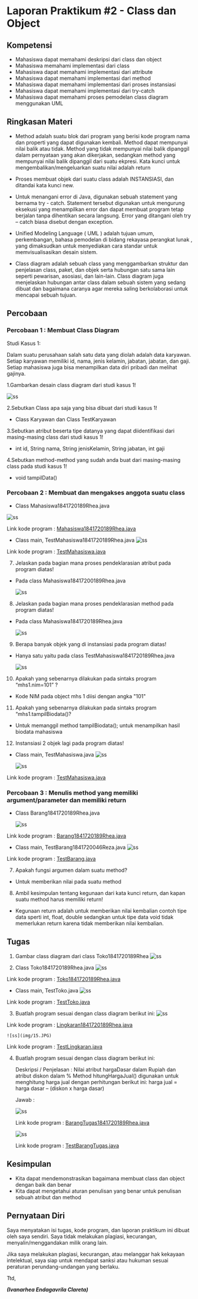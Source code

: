 # Laporan Praktikum #2 - Class dan Object

## Kompetensi

-  Mahasiswa dapat memahami deskripsi dari class dan object
-   Mahasiswa memahami implementasi dari class
-   Mahasiswa dapat memahami implementasi dari attribute
-   Mahasiswa dapat memahami implementasi dari method
-   Mahasiswa dapat memahami implementasi dari proses instansiasi
-   Mahasiswa dapat memahami implementasi dari try-catch
-   Mahasiswa dapat memahami proses pemodelan class diagram menggunakan UML

## Ringkasan Materi

-   Method adalah suatu blok dari program yang berisi kode program nama dan properti yang dapat digunakan kembali. Method dapat mempunyai nilai balik atau tidak. Method yang tidak mempunyai nilai balik dipanggil dalam pernyataan yang akan dikerjakan, sedangkan method yang mempunyai nilai balik dipanggil dari suatu ekpresi. Kata kunci untuk mengembalikan/mengeluarkan suatu nilai adalah return

-   Proses membuat objek dari suatu class adalah INSTANSIASI, dan ditandai kata kunci new. 

-   Untuk menangani error di Java, digunakan sebuah statement yang bernama try - catch. Statement tersebut digunakan untuk mengurung eksekusi yang menampilkan error dan dapat membuat program tetap berjalan tanpa dihentikan secara langsung. Error yang ditangani oleh try – catch biasa disebut dengan exception.

-   Unified Modeling Language ( UML ) adalah tujuan umum, perkembangan, bahasa pemodelan di bidang rekayasa perangkat lunak , yang dimaksudkan untuk menyediakan cara standar untuk memvisualisasikan desain sistem. 

-   Class diagram adalah sebuah class yang menggambarkan struktur dan penjelasan class, paket, dan objek serta hubungan satu sama lain seperti pewarisan, asosiasi, dan lain-lain. Class diagram juga menjelaskan hubungan antar class dalam sebuah sistem yang sedang dibuat dan bagaimana caranya agar mereka saling berkolaborasi untuk mencapai sebuah tujuan.

## Percobaan

### Percobaan 1 : Membuat Class Diagram

Studi Kasus 1:

Dalam suatu perusahaan salah satu data yang diolah adalah data karyawan. Setiap karyawan memiliki id, nama, jenis kelamin, jabatan, jabatan, dan gaji. Setiap mahasiswa juga bisa menampilkan data diri pribadi dan melihat gajinya.

1.Gambarkan desain class diagram dari studi kasus 1!

![ss](img/1.JPG)

2.Sebutkan Class apa saja yang bisa dibuat dari studi kasus 1!
-   Class Karyawan dan Class TestKaryawan

3.Sebutkan atribut beserta tipe datanya yang dapat diidentifikasi dari masing-masing class dari studi kasus 1!
-   int id, String nama, String jenisKelamin, String jabatan, int gaji

4.Sebutkan method-method yang sudah anda buat dari masing-masing class pada studi kasus 1!
-   void tampilData()

### Percobaan 2 : Membuat dan mengakses anggota suatu class

- Class Mahasiswa1841720189Rhea.java

![ss](img/2.JPG)

Link kode program : [Mahasiswa1841720189Rhea.java](2_Class_dan_Object/1.java)

- Class main, TestMahasiswa1841720189Rhea.java
![ss](img/3.JPG)

Link kode program : [TestMahasiswa.java](2_Class_dan_Object/2.java)

7. Jelaskan pada bagian mana proses pendeklarasian atribut pada program diatas!
-  Pada class Mahasiswa18417200189Rhea.java

    ![ss](img/4.JPG)

8. Jelaskan pada bagian mana proses pendeklarasian method pada program diatas!
-  Pada class Mahasiswa1841720189Rhea.java

    ![ss](img/5.JPG)

9. Berapa banyak objek yang di instansiasi pada program diatas!
-  Hanya satu yaitu pada class TestMahasiswa1841720189Rhea.java

    ![ss](img/6.JPG)

10. Apakah yang sebenarnya dilakukan pada sintaks program “mhs1.nim=101” ?
-   Kode NIM pada object mhs 1 diisi dengan angka "101"

11. Apakah yang sebenarnya dilakukan pada sintaks program “mhs1.tampilBiodata()?
-   Untuk memanggil method tampilBiodata(); untuk menampilkan hasil biodata mahasiswa

12. Instansiasi 2 objek lagi pada program diatas!
-   Class main, TestMahasiswa.java
    ![ss](img/7.JPG)

    ![ss](img/8.JPG)

Link kode program : [TestMahasiswa.java](2_Class_dan_Object/3.java)

### Percobaan 3 : Menulis method yang memiliki argument/parameter dan memiliki return

- Class Barang1841720189Rhea.java

    ![ss](img/9.JPG)

Link kode program : [Barang1841720189Rhea.java](2_Class_dan_Object/4.java)

- Class main, TestBarang1841720046Reza.java
    ![ss](img/10.JPG)

Link kode program : [TestBarang.java](2_Class_dan_Object/5.java)

7. Apakah fungsi argumen dalam suatu method?
-  Untuk memberikan nilai pada suatu method 

8. Ambil kesimpulan tentang kegunaan dari kata kunci return, dan kapan suatu method harus memiliki return!
-  Kegunaan return adalah untuk memberikan nilai kembalian contoh tipe data sperti int, float, double sedangkan untuk tipe data void tidak memerlukan return karena tidak memberikan nilai kembalian. 

## Tugas
1. Gambar class diagram dari class Toko1841720189Rhea
    ![ss](img/11.JPG)

2. Class Toko1841720189Rhea.java
    ![ss](img/12.JPG)

Link kode program : [Toko1841720189Rhea.java](2_Class_dan_Object/6.java)

- Class main, TestToko.java 
    ![ss](img/13.JPG)

Link kode program : [TestToko.java](2_Class_dan_Object/7.java)

3. Buatlah program sesuai dengan class diagram berikut ini:
    ![ss](img/14.JPG)

    
Link kode program : [Lingkaran1841720189Rhea.java](2_Class_dan_Object/8.java)

    ![ss](img/15.JPG)

Link kode program : [TestLingkaran.java](2_Class_dan_Object/9.java)

4.	Buatlah program sesuai dengan class diagram berikut ini: 
 
    Deskripsi / Penjelasan : 
    Nilai atribut hargaDasar dalam Rupiah dan atribut diskon dalam % 
    Method hitungHargaJual() digunakan untuk menghitung harga jual dengan perhitungan berikut ini: harga jual = harga dasar – (diskon x harga dasar)
    
    Jawab : 

    ![ss](img/16.JPG)

    Link kode program : [BarangTugas1841720189Rhea.java](2_Class_dan_Object/10.java)

    ![ss](img/17.JPG)

    Link kode program : [TestBarangTugas.java](2_Class_dan_Object/11.java)

## Kesimpulan
- Kita dapat mendemonstrasikan bagaimana membuat class dan object dengan baik dan benar
- Kita dapat mengetahui aturan penulisan yang benar untuk penulisan sebuah atribut dan method

## Pernyataan Diri

Saya menyatakan isi tugas, kode program, dan laporan praktikum ini dibuat oleh saya sendiri. Saya tidak melakukan plagiasi, kecurangan, menyalin/menggandakan milik orang lain.

Jika saya melakukan plagiasi, kecurangan, atau melanggar hak kekayaan intelektual, saya siap untuk mendapat sanksi atau hukuman sesuai peraturan perundang-undangan yang berlaku.

Ttd,

***(Ivanarhea Endagavrila Clareta)***
